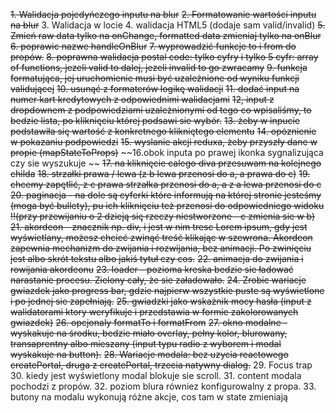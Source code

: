 ~~1. Walidacja pojedyńczego inputu na blur~~
~~2. Formatowanie wartości inputu na blur~~
3. Walidacja w locie
4. walidacja HTML5 (dodaje sam valid/invalid)
~~5. Zmień raw data tylko na onChange, formatted data zmieniaj tylko na onBlur~~
~~6. poprawic nazwe handleOnBlur~~
~~7. wyprowadzić funkcje to i from do propów.~~
~~8. poprawna walidacja postal code: tylko cyfry i tylko 5 cyfr: array of functions, jezeli valid to dalej, jezeli invalid to go zwracamy~~
~~9. funkcja formatująca, jej uruchomienie musi być uzależnione od wyniku funkcji validującej~~
~~10. usunąć z formaterów logikę walidacji~~
~~11. dodać input na numer kart kredytowych z odpowiednimi walidacjami~~
~~12, input z dropdownem z podpowiedziami uzależnionymi od tego co wpisaliśmy, to bedzie lista, po kliknięciu której podsawi sie wybór.~~
~~13. żeby w inpucie podstawiła się wartość z konkretnego klikniętego elementu~~
~~14. opóznienie w pokazaniu podpowiedzi~~
~~15. wyslanie akcji reduxa, żeby przyszły dane w propie (mapStateToProps)~~
~~16.obok inputa po prawej ikonka sygnalizująca czy sie wyszukuje ~~
~~17. na kliknięcie calego diva przesuwam na kolejnego childa~~
~~18. strzałki prawa / lewa (z b lewa przenosi do a, a prawa do c)~~
~~19. chcemy zapętlić, z c prawa strzałka przenosi do a, a z a lewa przenosi do c~~
~~20. paginacja - na dole są cyferki które informują na której stronie jesteśmy (moga być bullety), pu ich kliknięciu też przenosi do odpowiedniego widoku !!(przy przewijaniu o 2 dzieją się rzeczy niestworzone - c zmienia sie w b)~~
~~21. akordeon - znacznik np. div, i jest w nim tresc Lorem ipsum, gdy jest wyświetlany, możesz chcieć zwinąć treść klikając w szewrona. Akordeon zapewnia mechanizm do zwijania i rozwijania, bez animacji. Po zwinięciu jest albo skrót tekstu albo jakiś tytuł czy cos.~~
~~22. animacja do zwijania i rowijania akordeonu~~
~~23. loader - pozioma kreska bedzie sie ładować narastanie procesu. Zielony cały, że sie załadowało.~~
~~24. Zrobic wariacje gwiazdek jako progress bar, gdzie najpierw wszystkie puste są wyświetlone i po jednej sie zapełniają.~~
~~25. gwiadzki jako wskażnik mocy hasła (input z walidatorami ktory weryfikuje i przedstawia w formie zakolorowanych gwiazdek)~~
~~26. opcjonaly formatTo i formatFrom~~
~~27. okno modalne - wyskakuje na środku, bedzie miało overlay, pełny kolor, blurowany, transaprentny albo mieszany (input typu radio z wyborem i modal wyskakuje na button).~~
~~28. Wariacje modala: bez uzycia reactowego createPortal, druga z createPortal, trzecia natywny dialog.~~
29.  Focus trap
30. kiedy jest wyświetlony modal blokuje sie scroll.
31. content modala pochodzi z propów.
32. poziom blura równiez konfigurowalny z propa.
33. butony na modalu wykonują różne akcje, cos tam w state zmieniają